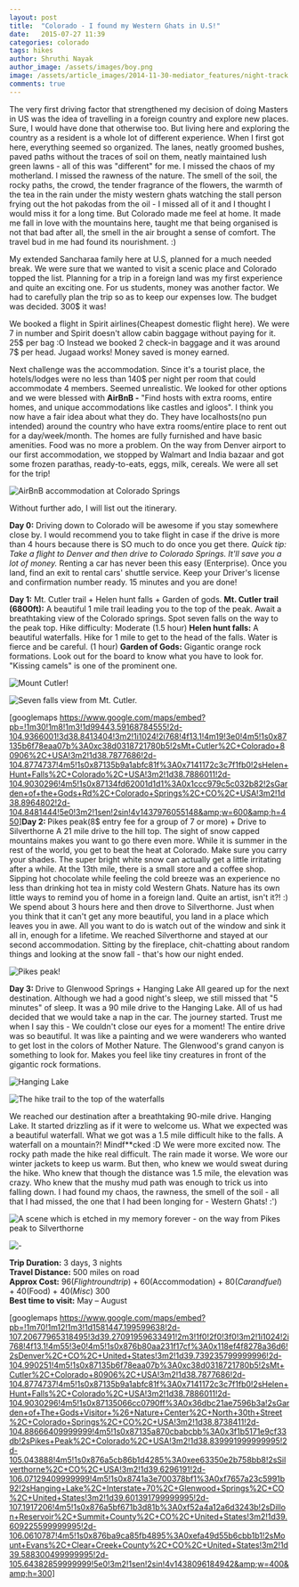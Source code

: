 ```yaml
---
layout: post
title:  "Colorado - I found my Western Ghats in U.S!"
date:   2015-07-27 11:39
categories: colorado
tags: hikes
author: Shruthi Nayak
author_image: /assets/images/boy.png
image: /assets/article_images/2014-11-30-mediator_features/night-track.jpg
comments: true
---
```

The very first driving factor that strengthened my decision of doing Masters in US was the idea of travelling in a foreign country and explore new places. Sure, I would have done that otherwise too. But living here and exploring the country as a resident is a whole lot of different experience. When I first got here, everything seemed so organized. The lanes, neatly groomed bushes, paved paths without the traces of soil on them, neatly maintained lush green lawns - all of this was "different" for me. I missed the chaos of my motherland. I missed the rawness of the nature. The smell of the soil, the rocky paths, the crowd, the tender fragrance of the flowers, the warmth of the tea in the rain under the misty western ghats watching the stall person frying out the hot pakodas from the oil - I missed all of it and I thought I would miss it for a long time. But Colorado made me feel at home. It made me fall in love with the mountains here, taught me that being organised is not that bad after all, the smell in the air brought a sense of comfort. The travel bud in me had found its nourishment. :)

My extended Sancharaa family here at U.S, planned for a much needed break. We were sure that we wanted to visit a scenic place and Colorado topped the list. Planning for a trip in a foreign land was my first experience and quite an exciting one. For us students, money was another factor. We had to carefully plan the trip so as to keep our expenses low. The budget was decided. 300$ it was!

We booked a flight in Spirit airlines(Cheapest domestic flight here). We were 7 in number and Spirit doesn't allow cabin baggage without paying for it. 25$ per bag :O Instead we booked 2 check-in baggage and it was around 7$ per head. Jugaad works! Money saved is money earned.

Next challenge was the accommodation. Since it's a tourist place, the hotels/lodges were no less than 140$ per night per room that could accommodate 4 members. Seemed unrealistic. We looked for other options and we were blessed with <strong>AirBnB -</strong> "Find hosts with extra rooms, entire homes, and unique accommodations like castles and igloos". I think you now have a fair idea about what they do. They have localhosts(no pun intended) around the country who have extra rooms/entire place to rent out for a day/week/month. The homes are fully furnished and have basic amenities. Food was no more a problem. On the way from Denver airport to our first accommodation, we stopped by Walmart and India bazaar and got some frozen parathas, ready-to-eats, eggs, milk, cereals. We were all set for the trip!

![AirBnB accommodation at Colorado Springs](https://scontent-dfw1-1.xx.fbcdn.net/hphotos-xpt1/v/t1.0-9/11377127_905936412786085_1920616156951251368_n.jpg?oh=f274ce4e9602d3e6a0f67019d1e65a6e&amp;oe=564EFFB8)

Without further ado, I will list out the itinerary.

<strong>Day 0:</strong> Driving down to Colorado will be awesome if you stay somewhere close by. I would recommend you to take flight in case if the drive is more than 4 hours because there is SO much to do once you get there.
<em>*Quick tip*: Take a flight to Denver and then drive to Colorado Springs. It'll save you a lot of money.</em>
Renting a car has never been this easy (Enterprise). Once you land, find an exit to rental cars' shuttle service. Keep your Driver's license and confirmation number ready. 15 minutes and you are done!

<strong>Day 1:</strong> Mt. Cutler trail + Helen hunt falls + Garden of gods.
<strong>Mt. Cutler trail (6800ft):</strong> A beautiful 1 mile trail leading you to the top of the peak. Await a breathtaking view of the Colorado springs. Spot seven falls on the way to the peak top. Hike difficulty: Moderate (1.5 hour)
<strong>Helen hunt falls:</strong> A beautiful waterfalls. Hike for 1 mile to get to the head of the falls. Water is fierce and be careful. (1 hour)
<strong>Garden of Gods:</strong> Gigantic orange rock formations. Look out for the board to know what you have to look for. "Kissing camels" is one of the prominent one.

![Mount Cutler!](https://scontent-dfw1-1.xx.fbcdn.net/hphotos-xtp1/t31.0-8/11270549_905933186119741_5899352501735663422_o.jpg)

![Seven falls view from Mt. Cutler.](https://scontent-dfw1-1.xx.fbcdn.net/hphotos-xat1/v/t1.0-9/10690113_905935772786149_407092308354747879_n.jpg?oh=2e68eefe9076774a88116d4459acf6ec&amp;oe=564CD021)

[googlemaps https://www.google.com/maps/embed?pb=!1m30!1m8!1m3!1d99443.59168784555!2d-104.9366001!3d38.8413404!3m2!1i1024!2i768!4f13.1!4m19!3e0!4m5!1s0x87135b6f78eaa07b%3A0xc38d0318721780b5!2sMt+Cutler%2C+Colorado+80906%2C+USA!3m2!1d38.7877686!2d-104.8774737!4m5!1s0x87135b9a1abfc81f%3A0x7141172c3c7f1fb0!2sHelen+Hunt+Falls%2C+Colorado%2C+USA!3m2!1d38.7886011!2d-104.9030296!4m5!1s0x87134fd62001d1d1%3A0x1ccc979c5c032b82!2sGarden+of+the+Gods+Rd%2C+Colorado+Springs%2C+CO%2C+USA!3m2!1d38.8964802!2d-104.8481444!5e0!3m2!1sen!2sin!4v1437976055148&amp;w=600&amp;h=450]<strong>Day 2: </strong>Pikes peak(8$ entry fee for a group of 7 or more) + Drive to Silverthorne
A 21 mile drive to the hill top. The sight of snow capped mountains makes you want to go there even more. While it is summer in the rest of the world, you get to beat the heat at Colorado. Make sure you carry your shades. The super bright white snow can actually get a little irritating after a while. At the 13th mile, there is a small store and a coffee shop. Sipping hot chocolate while feeling the cold breeze was an experience no less than drinking hot tea in misty cold Western Ghats. Nature has its own little ways to remind you of home in a foreign land. Quite an artist, isn't it?! :) We spend about 3 hours here and then drove to Silverthorne. Just when you think that it can't get any more beautiful, you land in a place which leaves you in awe. All you want to do is watch out of the window and sink it all in, enough for a lifetime. We reached Silverthorne and stayed at our second accommodation. Sitting by the fireplace, chit-chatting about random things and looking at the snow fall - that's how our night ended.

![Pikes peak!](https://scontent-dfw1-1.xx.fbcdn.net/hphotos-xtp1/v/t1.0-9/1551714_905936496119410_792222485228795984_n.jpg?oh=150eabbb00af92218edd85d4a8c86f65&amp;oe=5647A9B2)

<strong>Day 3: </strong>Drive to Glenwood Springs + Hanging Lake
All geared up for the next destination. Although we had a good night's sleep, we still missed that "5 minutes" of sleep. It was a 90 mile drive to the Hanging Lake. All of us had decided that we would take a nap in the car. The journey started. Trust me when I say this - We couldn't close our eyes for a moment! The entire drive was so beautiful. It was like a painting and we were wanderers who wanted to get lost in the colors of Mother Nature. The Glenwood's grand canyon is something to look for. Makes you feel like tiny creatures in front of the gigantic rock formations.

![Hanging Lake](https://scontent-dfw1-1.xx.fbcdn.net/hphotos-xpt1/t31.0-8/11241439_905935426119517_2676660351431589317_o.jpg)

![The hike trail to the top of the waterfalls](https://scontent-dfw1-1.xx.fbcdn.net/hphotos-xta1/t31.0-8/11263077_905933292786397_888726624152853819_o.jpg)

We reached our destination after a breathtaking 90-mile drive. Hanging Lake. It started drizzling as if it were to welcome us. What we expected was a beautiful waterfall. What we got was a 1.5 mile difficult hike to the falls. A waterfall on a mountain?! Mindf**cked :D We were more excited now. The rocky path made the hike real difficult. The rain made it worse. We wore our winter jackets to keep us warm. But then, who knew we would sweat during the hike. Who knew that though the distance was 1.5 mile, the elevation was crazy. Who knew that the mushy mud path was enough to trick us into falling down. I had found my chaos, the rawness, the smell of the soil - all that I had missed, the one that I had been longing for - Western Ghats! :')

![A scene which is etched in my memory forever - on the way from Pikes peak to Silverthorne](https://scontent-dfw1-1.xx.fbcdn.net/hphotos-xta1/t31.0-8/11257187_905932506119809_5891741994823640745_o.jpg)

![-](https://scontent-dfw1-1.xx.fbcdn.net/hphotos-xtf1/t31.0-8/11128325_905937192786007_5446523207398022479_o.jpg)


__Trip Duration:__ 3 days, 3 nights  
__Travel Distance:__ 500 miles on road  
__Approx Cost:__ 96$(Flight roundtrip) + 60$(Accommodation) + 80$(Car and fuel) + 40$(Food) + 40$(Misc) ~ 300$  
__Best time to visit:__ May – August


[googlemaps https://www.google.com/maps/embed?pb=!1m70!1m12!1m3!1d1581447.199599638!2d-107.20677965318495!3d39.27091959633491!2m3!1f0!2f0!3f0!3m2!1i1024!2i768!4f13.1!4m55!3e0!4m5!1s0x876b80aa231f17cf%3A0x118ef4f8278a36d6!2sDenver%2C+CO%2C+United+States!3m2!1d39.739235799999996!2d-104.990251!4m5!1s0x87135b6f78eaa07b%3A0xc38d0318721780b5!2sMt+Cutler%2C+Colorado+80906%2C+USA!3m2!1d38.7877686!2d-104.8774737!4m5!1s0x87135b9a1abfc81f%3A0x7141172c3c7f1fb0!2sHelen+Hunt+Falls%2C+Colorado%2C+USA!3m2!1d38.7886011!2d-104.9030296!4m5!1s0x87135066cc0790ff%3A0x36dbc21ae7596b3a!2sGarden+of+The+Gods+Visitor+%26+Nature+Center%2C+North+30th+Street%2C+Colorado+Springs%2C+CO%2C+USA!3m2!1d38.8738411!2d-104.88666409999999!4m5!1s0x87135a870cbabcbb%3A0x3f1b5171e9cf33db!2sPikes+Peak%2C+Colorado%2C+USA!3m2!1d38.839991999999995!2d-105.043888!4m5!1s0x876a5cb86b1d4285%3A0xee63350e2b758bb8!2sSilverthorne%2C+CO%2C+USA!3m2!1d39.6296191!2d-106.07129409999999!4m5!1s0x8741a3e700378bf1%3A0xf7657a23c5991b92!2sHanging+Lake%2C+Interstate+70%2C+Glenwood+Springs%2C+CO%2C+United+States!3m2!1d39.601391799999995!2d-107.1917206!4m5!1s0x876a5bf671b3d81b%3A0xf52a4a12a6d3243b!2sDillon+Reservoir%2C+Summit+County%2C+CO%2C+United+States!3m2!1d39.609225599999995!2d-106.0610787!4m5!1s0x876ba9ca85fb4895%3A0xefa49d55b6cbb1b1!2sMount+Evans%2C+Clear+Creek+County%2C+CO%2C+United+States!3m2!1d39.588300499999995!2d-105.64382859999999!5e0!3m2!1sen!2sin!4v1438096184942&amp;w=400&amp;h=300]
